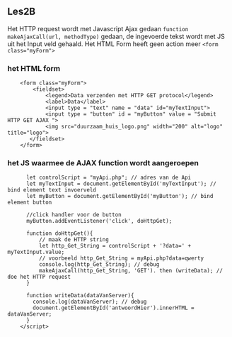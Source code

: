 ## Les2B

Het HTTP request wordt met Javascript Ajax gedaan ```function makeAjaxCall(url, methodType)``` gedaan, de ingevoerde tekst wordt met JS uit het Input veld gehaald. Het HTML Form heeft geen action meer ```<form class="myForm">```


### het HTML form
```
    <form class="myForm">
        <fieldset>
            <legend>Data verzenden met HTTP GET protocol</legend>
            <label>Data</label>
            <input type = "text" name = "data" id="myTextInput">
            <input type = "button" id = "myButton" value = "Submit HTTP GET AJAX ">
            <img src="duurzaam_huis_logo.png" width="200" alt="logo" title="logo">
       </fieldset>
    </form>
 ```

### het JS waarmee de AJAX function wordt aangeroepen
```
      let controlScript = "myApi.php"; // adres van de Api
      let myTextInput = document.getElementById('myTextInput'); // bind element text invoerveld
      let myButton = document.getElementById('myButton'); // bind element button
      
      //click handler voor de button
      myButton.addEventListener('click', doHttpGet);
      
      function doHttpGet(){
          // maak de HTTP string
          let http_Get_String = controlScript + '?data=' + myTextInput.value; 
          // voorbeeld http_Get_String = myApi.php?data=qwerty 
          console.log(http_Get_String); // debug
          makeAjaxCall(http_Get_String, 'GET'). then (writeData); // doe het HTTP request
      }

      function writeData(dataVanServer){
        console.log(dataVanServer); // debug
        document.getElementById('antwoordHier').innerHTML = dataVanServer;
      }
    </script>
```
